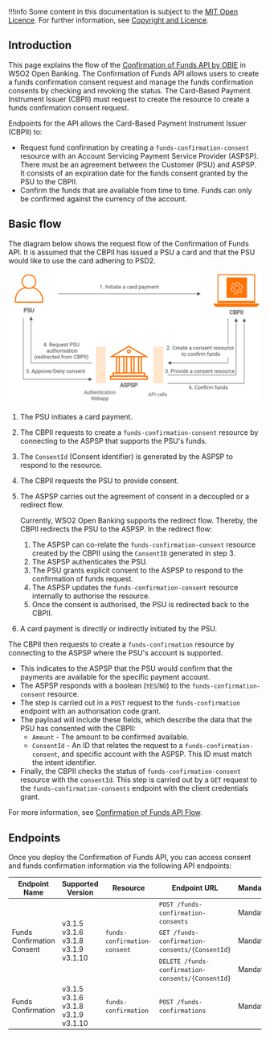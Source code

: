 !!!info
    Some content in this documentation is subject to the [MIT Open Licence](https://www.openbanking.org.uk/open-licence/).
    For further information, see [Copyright and Licence](copyright-and-licence.md).

## Introduction

This page explains the flow of the [Confirmation of Funds API by OBIE](https://openbankinguk.github.io/read-write-api-site3/v3.1.10/profiles/confirmation-of-funds-api-profile.html) 
in WSO2 Open Banking. The Confirmation of Funds API allows users to create a funds confirmation consent request and manage the funds confirmation consents by 
checking and revoking the status. The Card-Based Payment Instrument Issuer (CBPII) must request to create the resource 
to create a funds confirmation consent request.

Endpoints for the API allows the Card-Based Payment Instrument Issuer (CBPII) to:

- Request fund confirmation by creating a `funds-confirmation-consent` resource with an Account Servicing Payment Service 
Provider (ASPSP). There must be an agreement between the Customer (PSU) and ASPSP. It consists of an expiration date 
for the funds consent granted by the PSU to the CBPII.
- Confirm the funds that are available from time to time. Funds can only be confirmed against the currency of the account.

## Basic flow

The diagram below shows the request flow of the Confirmation of Funds API. It is assumed that the CBPII has issued a PSU 
a card and that the PSU would like to use the card adhering to PSD2. 

![uk confirmation of funds flow](../assets/img/learn/api-specifications/uk-confirmation-of-funds-flow.png)

1. The PSU initiates a card payment. 
2. The CBPII requests to create a `funds-confirmation-consent` resource by connecting to the ASPSP that supports the PSU's funds.
3. The `ConsentId` (Consent identifier) is generated by the ASPSP to respond to the resource.
4. The CBPII requests the PSU to provide consent. 
5. The ASPSP carries out the agreement of consent in a decoupled or a redirect flow. 

    Currently, WSO2 Open Banking supports the redirect flow. Thereby, the CBPII redirects the PSU to the ASPSP. 
    In the redirect flow:

    1. The ASPSP can co-relate the `funds-confirmation-consent` resource created by the CBPII using the `ConsentID` generated in step 3.
    2. The ASPSP authenticates the PSU. 
    3. The PSU grants explicit consent to the ASPSP to respond to the confirmation of funds request. 
    4. The ASPSP updates the `funds-confirmation-consent` resource internally to authorise the resource. 
    5. Once the consent is authorised, the PSU is redirected back to the CBPII.

6. A card payment is directly or indirectly initiated by the PSU.

The CBPII then requests to create a `funds-confirmation` resource by connecting to the ASPSP where the PSU's account is supported. 

- This indicates to the ASPSP that the PSU would confirm that the payments are available for the specific payment account.
- The ASPSP responds with a boolean (`YES`/`NO`) to the `funds-confirmation-consent` resource.
- The step is carried out in a `POST` request to the `funds-confirmation` endpoint with an authorisation code grant.
- The payload will include these fields, which describe the data that the PSU has consented with the CBPII:
     - `Amount` - The amount to be confirmed available.
     - `ConsentId` - An ID that relates the request to a `funds-confirmation-consent`, and specific account with the ASPSP. This ID must match the intent identifier.
- Finally, the CBPII checks the status of `funds-confirmation-consent` resource with the `consentId`. This step is carried 
  out by a `GET` request to the `funds-confirmation-consents` endpoint with the client credentials grant.

For more information, see [Confirmation of Funds API Flow](../try-out/confirmation-of-funds-flow.md).

## Endpoints

Once you deploy the Confirmation of Funds API, you can access consent and funds confirmation information via the following API endpoints:

<table>
<thead>
  <tr>
    <th>Endpoint Name</th>
    <th>Supported Version</th>
    <th>Resource</th>
    <th>Endpoint URL</th>
    <th>Mandatory/Optional</th>
  </tr>
</thead>
<tbody>
  <tr>
    <td rowspan="3">Funds Confirmation Consent</td>
    <td rowspan="3">v3.1.5<br>v3.1.6<br>v3.1.8<br>v3.1.9<br>v3.1.10</td>
    <td rowspan="3"><code>funds-confirmation-consent</code></td>
    <td><code>POST /funds-confirmation-consents</code></td>
    <td>Mandatory</td>
  </tr>
  <tr>
    <td><code>GET /funds-confirmation-consents/{ConsentId}</code></td>
    <td>Mandatory</td>
  </tr>
  <tr>
    <td><code>DELETE /funds-confirmation-consents/{ConsentId}</code></td>
    <td>Mandatory</td>
  </tr>
  <tr>
    <td>Funds Confirmation</td>
    <td>v3.1.5<br>v3.1.6<br>v3.1.8<br>v3.1.9<br>v3.1.10</td>
    <td><code>funds-confirmation</code></td>
    <td><code>POST /funds-confirmations</code></td>
    <td>Mandatory</td>
  </tr>
</tbody>
</table>